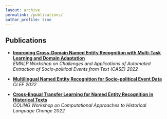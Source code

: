 ```yaml
---
layout: archive
permalink: /publications/
author_profile: true
---
```


<!-- {% if author.googlescholar %}
  You can also find my articles on <u><a href="{{author.googlescholar}}">my Google Scholar profile</a>.</u>
{% endif %} -->

## Publications

* **[Improving Cross-Domain Named Entity Recognition with Multi-Task Learning and Domain Adaptation](https://aclanthology.org/2022.case-1.11.pdf)**  
  *EMNLP Workshop on Challenges and Applications of Automated Extraction of Socio-political Events from Text (CASE) 2022*

* **[Multilingual Named Entity Recognition for Socio-political Event Data](https://ceur-ws.org/Vol-3180/paper-86.pdf)**  
  *CLEF 2022*

* **[Cross-lingual Transfer Learning for Named Entity Recognition in Historical Texts](https://aclanthology.org/2022.vardial-1.10.pdf)**  
  *COLING Workshop on Computational Approaches to Historical Language Change 2022*

<!-- {% include base_path %}

{% for post in site.publications reversed %}
  {% include archive-single.html %}
{% endfor %} -->

